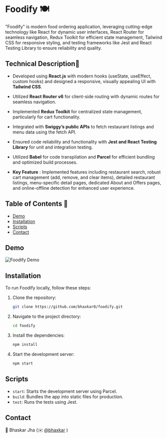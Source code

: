 # Foodify 🍽️

"Foodify" is modern food ordering application, leveraging cutting-edge technology like React for dynamic user interfaces, React Router for seamless navigation, Redux Toolkit for efficient state management, Tailwind CSS for responsive styling, and testing frameworks like Jest and React Testing Library to ensure reliability and quality. 


## Technical Description📃

- Developed using **React.js** with modern hooks (useState, useEffect, custom hooks) and designed a responsive, visually appealing UI with **Tailwind CSS**.

- Utilized **React Router v6** for client-side routing with dynamic routes for seamless navigation.

- Implemented **Redux Toolkit** for centralized state management, particularly for cart functionality.

- Integrated with **Swiggy’s public APIs** to fetch restaurant listings and menu data using the fetch API.

- Ensured code reliability and functionality with **Jest and React Testing Library** for unit and integration testing.

- Utilized **Babel** for code transpilation and **Parcel** for efficient bundling and optimized build processes.

- **Key Feature** : Implemented features including restaurant search, robust cart management (add, remove, and clear items), detailed restaurant listings, menu-specific detail pages, dedicated About and Offers pages, and online-offline detection for enhanced user experience.

## Table of Contents 🔗

- [Demo](#demo)
- [Installation](#installation)
- [Scripts](#scripts)
- [Contact](#contact)


## Demo
![Foodify Demo](./src/assets/demo.gif)

## Installation 

To run Foodify locally, follow these steps:

1. Clone the repository:
    ```bash
    git clone https://github.com/bhaxkar0/foodify.git
    ```
2. Navigate to the project directory:
    ```bash
    cd foodify
    ```
3. Install the dependencies:
    ```bash
    npm install
    ```
4. Start the development server:
    ```bash
    npm start
    ```


## Scripts
- `start`: Starts the development server using Parcel.
- `build`: Bundles the app into static files for production.
- `test`: Runs the tests using Jest.


## Contact 
👾 Bhaskar Jha (✉️ [@bhaxkar](mailto:bhaskarjha.info@gmail.com)  )